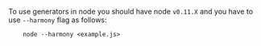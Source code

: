 To use generators in node you should have node `v0.11.X` and you have to use `--harmony` flag as follows:
```
	node --harmony <example.js>
```